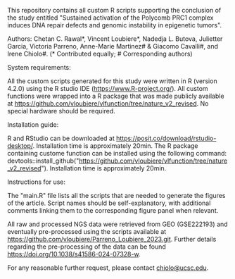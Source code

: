 This repository contains all custom R scripts supporting the conclusion of the study entitled "Sustained activation of the Polycomb PRC1 complex induces DNA repair defects and genomic instability in epigenetic tumors".

Authors: Chetan C. Rawal*, Vincent Loubiere*, Nadedja L. Butova, Julietter Garcia, Victoria Parreno, Anne-Marie Martinez# & Giacomo Cavalli#, and Irene Chiolo#. (\* Contributed equally; \# Corresponding authors)

System requirements:

All the custom scripts generated for this study were written in R (version 4.2.0) using the R studio IDE (<https://www.R-project.org/>). All custom functions were wrapped into a R package that was made publicly available at <https://github.com/vloubiere/vlfunction/tree/nature_v2_revised>. No special hardware should be required.

Installation guide:

R and RStudio can be downloaded at <https://posit.co/download/rstudio-desktop/>. Installation time is approximately 20min. The R package containing custome function can be installed using the following command: devtools::install_github("<https://github.com/vloubiere/vlfunction/tree/nature_v2_revised>"). Installation time is approximately 20min.

Instructions for use:

The "main.R" file lists all the scripts that are needed to generate the figures of the article. Script names should be self-explanatory, with additional comments linking them to the corresponding figure panel when relevant.

All raw and processed NGS data were retrieved from GEO (GSE222193) and eventually pre-processed using the scripts available at <https://github.com/vloubiere/Parreno_Loubiere_2023.git>. Further details regarding the pre-processing of the data can be found <https://doi.org/10.1038/s41586-024-07328-w>.

For any reasonable further request, please contact [chiolo\@ucsc.edu](mailto:chiolo@ucsc.edu).
